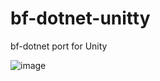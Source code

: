 # bf-dotnet-unitty
bf-dotnet port for Unity

![image](https://user-images.githubusercontent.com/1466920/103467131-2cd5e280-4d4c-11eb-8ee6-1026981e8bb6.png)
